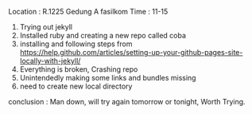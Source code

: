 Location : R.1225 Gedung A fasilkom
Time : 11-15

1. Trying out jekyll
2. Installed ruby and creating a new repo called coba
3. installing and following steps from https://help.github.com/articles/setting-up-your-github-pages-site-locally-with-jekyll/
4. Everything is broken, Crashing repo
5. Unintendedly making some links and bundles missing
6. need to create new local directory

conclusion : Man down, will try again tomorrow or tonight, Worth Trying.
